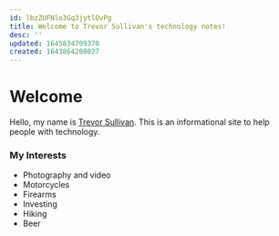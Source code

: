 ```yaml
---
id: lbzZUFNlo3Gq3jytlOvPg
title: Welcome to Trevor Sullivan's technology notes!
desc: ''
updated: 1645834709370
created: 1643864208027
---
```


# Welcome

Hello, my name is [Trevor Sullivan](https://www.linkedin.com/in/trevor-sullivan-310000225/). This is an informational site to help people with technology.

### My Interests

* Photography and video
* Motorcycles
* Firearms
* Investing
* Hiking
* Beer

